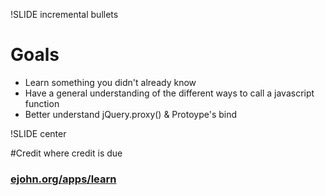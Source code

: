 !SLIDE incremental bullets

# Goals

* Learn something you didn't already know
* Have a general understanding of the different ways to call a
  javascript function
* Better understand jQuery.proxy() & Protoype's bind

!SLIDE center

#Credit where credit is due

### [ejohn.org/apps/learn](http://ejohn.org/apps/learn)



